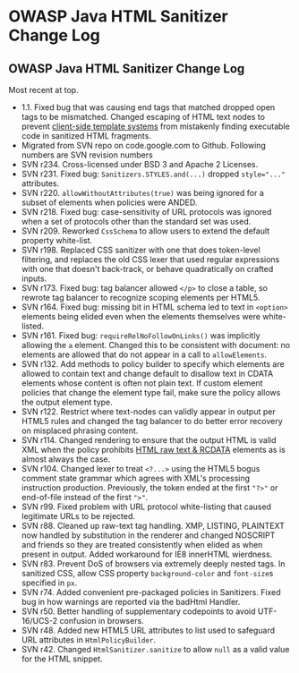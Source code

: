 # OWASP Java HTML Sanitizer Change Log

## OWASP Java HTML Sanitizer Change Log

Most recent at top.

  * 1.1.  Fixed bug that was causing end tags that matched dropped open tags to be mismatched.
    Changed escaping of HTML text nodes to prevent [client-side template systems](docs/client-side-templates.md) from mistakenly finding executable code in sanitized HTML fragments.
  * Migrated from SVN repo on code.google.com to Github.  Following numbers are SVN revision numbers
  * SVN r234.  Cross-licensed under BSD 3 and Apache 2 Licenses.
  * SVN r231.  Fixed bug: `Sanitizers.STYLES.and(...)` dropped `style="..."` attributes.
  * SVN r220.  `allowWithoutAttributes(true)` was being ignored for a subset of elements when policies were ANDED.
  * SVN r218.  Fixed bug: case-sensitivity of URL protocols was ignored when a set of protocols other than the standard set was used.
  * SVN r209.  Reworked `CssSchema` to allow users to extend the default property white-list.
  * SVN r198.  Replaced CSS sanitizer with one that does token-level filtering, and replaces the old CSS lexer that used regular expressions with one that doesn't back-track, or behave quadratically on crafted inputs.
  * SVN r173.  Fixed bug: tag balancer allowed `</p>` to close a table, so rewrote tag balancer to recognize scoping elements per HTML5.
  * SVN r164.  Fixed bug: missing bit in HTML schema led to text in `<option>` elements being elided even when the elements themselves were white-listed.
  * SVN r161.  Fixed bug: `requireRelNoFollowOnLinks()` was implicitly allowing the `a` element.  Changed this to be consistent with document: no elements are allowed that do not appear in a call to `allowElements`.
  * SVN r132.  Add methods to policy builder to specify which elements are allowed to contain text and change default to disallow text in CDATA elements whose content is often not plain text.  If custom element policies that change the element type fail, make sure the policy allows the output element type.
  * SVN r122.  Restrict where text-nodes can validly appear in output per HTML5 rules and changed the tag balancer to do better error recovery on misplaced phrasing content.
  * SVN r114.  Changed rendering to ensure that the output HTML is valid XML when the policy prohibits [HTML raw text & RCDATA](http://www.whatwg.org/specs/web-apps/current-work/multipage/syntax.html#raw-text-elements) elements as is almost always the case.
  * SVN r104.  Changed lexer to treat `<?...>` using the HTML5 bogus comment state grammar which agrees with XML's processing instruction production.  Previously, the token ended at the first `"?>"` or end-of-file instead of the first `">"`.
  * SVN r99.  Fixed problem with URL protocol white-listing that caused legitimate URLs to be rejected.
  * SVN r88.  Cleaned up raw-text tag handling. XMP, LISTING, PLAINTEXT now handled by substitution in the renderer and changed NOSCRIPT and friends so they are treated consistently when elided as when present in output.  Added workaround for IE8 innerHTML wierdness.
  * SVN r83.  Prevent DoS of browsers via extremely deeply nested tags.  In sanitized CSS, allow CSS property `background-color` and `font-size`s specified in `px`.
  * SVN r74.  Added convenient pre-packaged policies in Sanitizers.  Fixed bug in how warnings are reported via the badHtml Handler.
  * SVN r50.  Better handling of supplementary codepoints to avoid UTF-16/UCS-2 confusion in browsers.
  * SVN r48.  Added new HTML5 URL attributes to list used to safeguard URL attributes in `HtmlPolicyBuilder`.
  * SVN r42.  Changed `HtmlSanitizer.sanitize` to allow `null` as a valid value for the HTML snippet.
